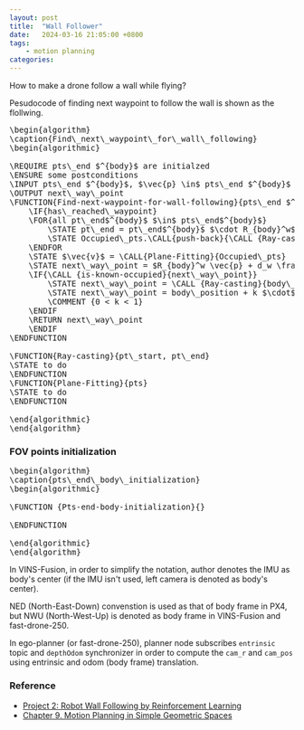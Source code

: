 ```yaml
---
layout: post
title:  "Wall Follower"
date:   2024-03-16 21:05:00 +0800
tags: 
    - motion planning
categories:
---
```


How to make a drone follow a wall while flying?

Pesudocode of finding next waypoint to follow the wall is shown as the flollwing.

<pre class="pseudocode">
\begin{algorithm}
\caption{Find\_next\_waypoint\_for\_wall\_following}
\begin{algorithmic}

\REQUIRE pts\_end $^{body}$ are initialzed
\ENSURE some postconditions
\INPUT pts\_end $^{body}$, $\vec{p} \in$ pts\_end $^{body}$
\OUTPUT next\_way\_point
\FUNCTION{Find-next-waypoint-for-wall-following}{pts\_end $^{body}$}
    \IF{has\_reached\_waypoint}
    \FOR{all pt\_end$^{body}$ $\in$ pts\_end$^{body}$}
        \STATE pt\_end = pt\_end$^{body}$ $\cdot R_{body}^w$
        \STATE Occupied\_pts.\CALL{push-back}{\CALL {Ray-casting}{body\_position, pt\_end}}
    \ENDFOR
    \STATE $\vec{v}$ = \CALL{Plane-Fitting}{Occupied\_pts}
    \STATE next\_way\_point = $R_{body}^w \vec{p} + d_w \frac{\vec{v}}{||\vec{v}||}$
    \IF{\CALL {is-known-occupied}{next\_way\_point}}
        \STATE next\_way\_point = \CALL {Ray-casting}{body\_position, next\_way\_point}
        \STATE next\_way\_point = body\_position + k $\cdot$ (next\_way\_point - body\_position)
        \COMMENT {0 < k < 1}
    \ENDIF
    \RETURN next\_way\_point
    \ENDIF
\ENDFUNCTION

\FUNCTION{Ray-casting}{pt\_start, pt\_end}
\STATE to do
\ENDFUNCTION
\FUNCTION{Plane-Fitting}{pts}
\STATE to do
\ENDFUNCTION

\end{algorithmic}
\end{algorithm}
</pre>


### FOV points initialization

<pre class="pseudocode">
\begin{algorithm}
\caption{pts\_end\_body\_initialization}
\begin{algorithmic}

\FUNCTION {Pts-end-body-initialization}{}

\ENDFUNCTION

\end{algorithmic}
\end{algorithm}
</pre>

In VINS-Fusion, in order to simplify the notation, author denotes the IMU as body\'s center (if the IMU isn\'t used, left camera is denoted as body\'s center).

NED (North-East-Down) convenstion is used as that of body frame in PX4, but NWU (North-West-Up) is denoted as body frame in VINS-Fusion and fast-drone-250.

In ego-planner (or fast-drone-250), planner node subscribes `entrinsic` topic and `depthOdom` synchronizer in order to compute the `cam_r` and `cam_pos` using entrinsic and odom (body frame) translation.


### Reference

- [Project 2: Robot Wall Following by Reinforcement Learning](https://hcr.cs.umass.edu/courses/compsci603/projects/Compsci_603_Project2_WF.pdf)
- [Chapter 9. Motion Planning in Simple Geometric Spaces](http://motion.cs.illinois.edu/RoboticSystems/GeometricMotionPlanning.html)

